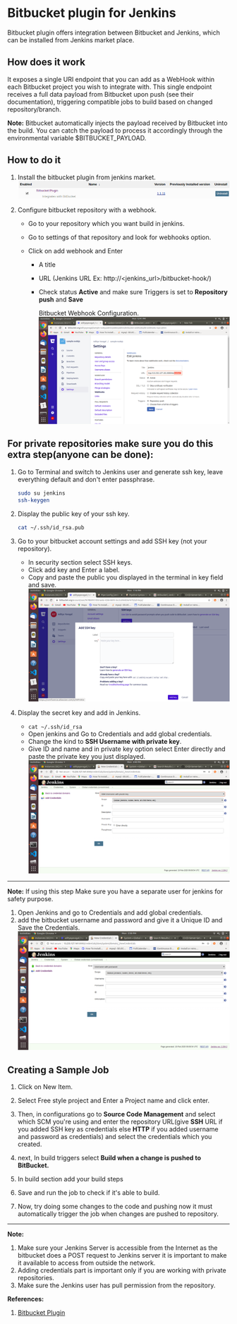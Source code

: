 # Bitbucket plugin for Jenkins

Bitbucket plugin offers integration between Bitbucket and Jenkins, which can be installed from Jenkins market place.

## How does it work

It exposes a single URI endpoint that you can add as a WebHook within each Bitbucket project you wish to integrate with. This single endpoint receives a full data payload from Bitbucket upon push (see their documentation), triggering compatible jobs to build based on changed repository/branch.

**Note:**  Bitbucket automatically injects the payload received by Bitbucket into the build. You can catch the payload to process it accordingly through the environmental variable $BITBUCKET_PAYLOAD.

## How to do it

1. Install the bitbucket plugin from jenkins market.![Bit bucket plugin image](./images/bitbucket%20plugin%20img.png "Bitbucket Plugin image")

2. Configure bitbucket repository with a webhook. 

   - Go to your repository which you want build in jenkins.

   - Go to settings of that repository and look for webhooks option.

   - Click on add webhook and Enter 

     - A title

     - URL (Jenkins URL Ex: http://\<jenkins_url>/bitbucket-hook/)

     - Check status **Active** and make sure Triggers is set to **Repository push** and **Save**

       Bitbucket Webhook Configuration. ![Bitbucket webhook config](./images/bitbucket%20webhook.png "Bitbucket Webhook Configuration")
       


## For private repositories make sure you do this extra step(anyone can be done):

1. Go to Terminal and switch to Jenkins user and generate ssh key, leave everything default and don't enter passphrase.

   ```bash
   sudo su jenkins
   ssh-keygen
   ```

2. Display the public key of your ssh key.

   ```bash
   cat ~/.ssh/id_rsa.pub
   ```
   
3. Go to your bitbucket account settings and add SSH key (not your repository).

   - In security section select SSH keys. 
   - Click add key and Enter a label.
   - Copy and paste the public you displayed in the terminal in key field and save.![Bitbucket ssh key Screenshot](./images/ssh%20key%20bitbucket.png "Bitbucket ssh key page")

4. Display the secret key and add in Jenkins.
   - `cat ~/.ssh/id_rsa`
   - Open jenkins and Go to Credentials and add global credentials.
   - Change the kind to **SSH Username with private key**.
   - Give ID and name and in private key option select Enter directly and paste the private key you just displayed.!["Jenkins SSH Key"](./images/ssh%20key.png "SSH Key")

------

**Note:** If using this step Make sure you have a separate user for jenkins for safety purpose. 

1. Open Jenkins and go to Credentials and add global credentials.
2. add the bitbucket username and password and give it a Unique ID and Save the Credentials.!["Jenkins Credentials Page"](./images/usr%20and%20pwd%20cred.png "Jenkins Credentials Page")

## Creating a Sample Job

1. Click on New Item.

2. Select Free style project and Enter a Project name and click enter.

3.  Then, in configurations go to **Source Code Management** and select which SCM you're using and enter the repository URL(give **SSH** URL if you added SSH key as credentials else **HTTP** if you added username and password as credentials) and select the credentials which you created.

4.  next, In build triggers select **Build when a change is pushed to BitBucket.**

5. In build section add your build steps

6. Save and run the job to check if it's able to build.

7. Now, try doing some changes to the code and pushing now it must automatically trigger the job when changes are pushed to repository.

------

**Note:**

   1. Make sure your Jenkins Server is accessible from the Internet as the bitbucket  does a POST request to Jenkins server it is important to make it available to access from outside the network.
   2. Adding credentials part is important only if you are working with private repositories.
   3. Make sure the Jenkins user has pull permission from the repository.

**References:**

1. [Bitbucket Plugin](https://plugins.jenkins.io/bitbucket/) 
